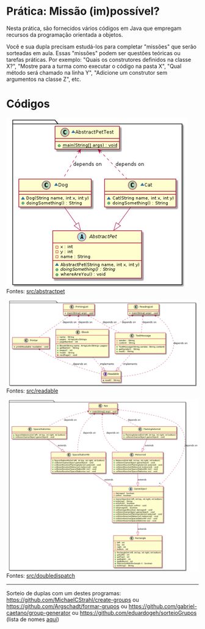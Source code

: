 # Prática: Missão (im)possível?

Nesta prática, são fornecidos vários códigos em Java que empregam recursos da programação orientada a objetos.

Você e sua dupla precisam estudá-los para completar "missões" que serão sorteadas em aula.
Essas "missões" podem ser questões teóricas ou tarefas práticas. Por exemplo: "Quais os construtores definidos na classe X?", "Mostre para a turma como executar o código na pasta X", "Qual método será chamado na linha Y", "Adicione um construtor sem argumentos na classe Z", etc.


# Códigos

![abstractpet](etc/abstractpet.png)
Fontes: [src/abstractpet](src/abstractpet)


![readable](etc/readable.png)
Fontes: [src/readable](src/readable)

![doubledispatch](etc/doubledispatch.png)
Fontes: [src/doubledispatch](src/doubledispatch)

----
Sorteio de duplas com um destes programas: https://github.com/MichaelCStrahl/create-groups ou https://github.com/Argschadt/formar-grupos ou https://github.com/gabriel-caetano/group-generator ou https://github.com/eduardogeh/sorteioGrupos (lista de nomes [aqui](../java02/src/ParaGroups.java))

<!-- https://script.google.com/macros/s/AKfycby-XhtamWS5gLb_4FXFSMvAKMeXskcZQJxp468WQZSDDwWx_0YVo2VccixVPWDCGUOo/exec?action=get -->


